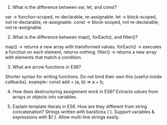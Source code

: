 1) What is the difference between var, let, and const?

var → function-scoped, re-declarable, re-assignable.
let → block-scoped, not re-declarable, re-assignable.
const → block-scoped, not re-declarable, not re-assignable.





2) What is the difference between map(), forEach(), and filter()?

map() → returns a new array with transformed values.
forEach() → executes a function on each element, returns nothing.
filter() → returns a new array with elements that match a condition.





3) What are arrow functions in ES6?

Shorter syntax for writing functions.
Do not bind their own this (useful inside callbacks).
example- const add = (a, b) => a + b;





4) How does destructuring assignment work in ES6?
Extracts values from arrays or objects into variables.







5) Explain template literals in ES6. How are they different from string concatenation?
Strings written with backticks (`).
Support variables & expressions with ${ }.
Allow multi-line strings easily.

